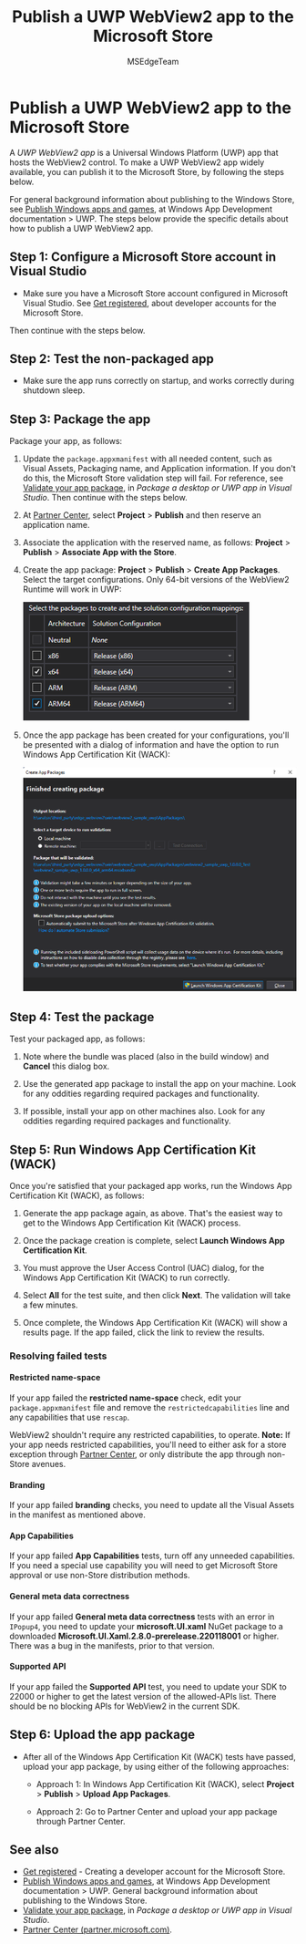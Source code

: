 ﻿---
title: Publish a UWP WebView2 app to the Microsoft Store
description: How to publish a Universal Windows Platform (UWP) app that hosts the WebView2 control to the Microsoft Store.
author: MSEdgeTeam
ms.author: msedgedevrel
ms.topic: conceptual
ms.prod: microsoft-edge
ms.technology: webview
ms.date: 04/18/2022
---
# Publish a UWP WebView2 app to the Microsoft Store

A _UWP WebView2 app_ is a Universal Windows Platform (UWP) app that hosts the WebView2 control.  To make a UWP WebView2 app widely available, you can publish it to the Microsoft Store, by following the steps below.

For general background information about publishing to the Windows Store, see [Publish Windows apps and games](/windows/uwp/publish/), at Windows App Development documentation > UWP.  The steps below provide the specific details about how to publish a UWP WebView2 app.


<!-- ====================================================================== -->
## Step 1: Configure a Microsoft Store account in Visual Studio

*  Make sure you have a Microsoft Store account configured in Microsoft Visual Studio.  See [Get registered](https://developer.microsoft.com/microsoft-store/register/), about developer accounts for the Microsoft Store.

Then continue with the steps below.


<!-- ====================================================================== -->
## Step 2: Test the non-packaged app

*  Make sure the app runs correctly on startup, and works correctly during shutdown sleep.


<!-- ====================================================================== -->
## Step 3: Package the app

Package your app, as follows:

1. Update the `package.appxmanifest` with all needed content, such as Visual Assets, Packaging name, and Application information.  If you don't do this, the Microsoft Store validation step will fail.  For reference, see [Validate your app package](/windows/msix/package/packaging-uwp-apps#validate-your-app-package), in _Package a desktop or UWP app in Visual Studio_.  Then continue with the steps below.

1. At [Partner Center](https://partner.microsoft.com), select **Project** > **Publish** and then reserve an application name.

1. Associate the application with the reserved name, as follows: **Project** > **Publish** > **Associate App with the Store**.

1. Create the app package: **Project** > **Publish** > **Create App Packages**.  Select the target configurations.  Only 64-bit versions of the WebView2 Runtime will work in UWP:

   ![Package Selection](publish-uwp-app-store-images/package-selection.png)

1. Once the app package has been created for your configurations, you'll be presented with a dialog of information and have the option to run Windows App Certification Kit (WACK):

   ![Windows App Certification Kit](publish-uwp-app-store-images/win-app-cert-kit.png)


<!-- ====================================================================== -->
## Step 4: Test the package

Test your packaged app, as follows:

1. Note where the bundle was placed (also in the build window) and **Cancel** this dialog box.

1. Use the generated app package to install the app on your machine.  Look for any oddities regarding required packages and functionality.

1. If possible, install your app on other machines also.  Look for any oddities regarding required packages and functionality.


<!-- ====================================================================== -->
## Step 5: Run Windows App Certification Kit (WACK)

Once you're satisfied that your packaged app works, run the Windows App Certification Kit (WACK), as follows:

1. Generate the app package again, as above.  That's the easiest way to get to the Windows App Certification Kit (WACK) process.

1. Once the package creation is complete, select **Launch Windows App Certification Kit**.

1. You must approve the User Access Control (UAC) dialog, for the Windows App Certification Kit (WACK) to run correctly.

1. Select **All** for the test suite, and then click **Next**.  The validation will take a few minutes.

1. Once complete, the Windows App Certification Kit (WACK) will show a results page.  If the app failed, click the link to review the results.


### Resolving failed tests


#### Restricted name-space

If your app failed the **restricted name-space** check, edit your `package.appxmanifest` file and remove the `restrictedcapabilities` line and any capabilities that use `rescap`.

WebView2 shouldn't require any restricted capabilities, to operate.  **Note:** If your app needs restricted capabilities, you'll need to either ask for a store exception through [Partner Center](https://partner.microsoft.com), or only distribute the app through non-Store avenues.


#### Branding

If your app failed **branding** checks, you need to update all the Visual Assets in the manifest as mentioned above.


#### App Capabilities

If your app failed **App Capabilities** tests, turn off any unneeded capabilities.  If you need a special use capability you will need to get Microsoft Store approval or use non-Store distribution methods.


#### General meta data correctness

If your app failed **General meta data correctness** tests with an error in `IPopup4`, you need to update your **microsoft.UI.xaml** NuGet package to a downloaded **Microsoft.UI.Xaml.2.8.0-prerelease.220118001** or higher.  There was a bug in the manifests, prior to that version.


#### Supported API

If your app failed the **Supported API** test, you need to update your SDK to 22000 or higher to get the latest version of the allowed-APIs list.  There should be no blocking APIs for WebView2 in the current SDK.


<!-- ====================================================================== -->
## Step 6: Upload the app package

*  After all of the Windows App Certification Kit (WACK) tests have passed, upload your app package, by using either of the following approaches:

   *  Approach 1: In Windows App Certification Kit (WACK), select **Project** > **Publish** > **Upload App Packages**.

   *  Approach 2: Go to Partner Center and upload your app package through Partner Center. 


<!-- ====================================================================== -->
## See also

* [Get registered](https://developer.microsoft.com/microsoft-store/register/) - Creating a developer account for the Microsoft Store.
* [Publish Windows apps and games](/windows/uwp/publish/), at Windows App Development documentation > UWP.  General background information about publishing to the Windows Store.
* [Validate your app package](/windows/msix/package/packaging-uwp-apps#validate-your-app-package), in _Package a desktop or UWP app in Visual Studio_.
* [Partner Center (partner.microsoft.com)](https://partner.microsoft.com).
